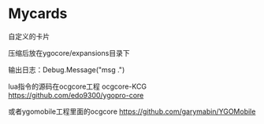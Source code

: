 # Mycards
自定义的卡片

压缩后放在ygocore/expansions目录下

输出日志：Debug.Message("msg .")

lua指令的源码在ocgcore工程
ocgcore-KCG
https://github.com/edo9300/ygopro-core

或者ygomobile工程里面的ocgcore
https://github.com/garymabin/YGOMobile
